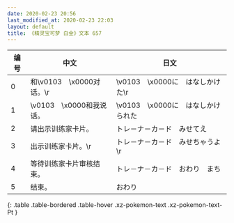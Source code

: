 ```yaml
---
date: 2020-02-23 20:56
last_modified_at: 2020-02-23 22:03
layout: default
title: 《精灵宝可梦 白金》文本 657
---
```

| 编号 | 中文 | 日文 |
| ---- | ---- | ---- |
| 0 | 和\v0103　\x0000对话。\r | \v0103　\x0000に　はなしかけた\r |
| 1 | \v0103　\x0000和我说话。 | \v0103　\x0000に　はなしかけられた |
| 2 | 请出示训练家卡片。 | トレ－ナ－カ－ド　みせてえ |
| 3 | 出示训练家卡片。\r | トレ－ナ－カ－ド　みせちゃうよ\r |
| 4 | 等待训练家卡片审核结束。 | トレ－ナ－カ－ド　おわり　まち |
| 5 | 结束。 | おわり |
{: .table .table-bordered .table-hover .xz-pokemon-text .xz-pokemon-text-Pt }